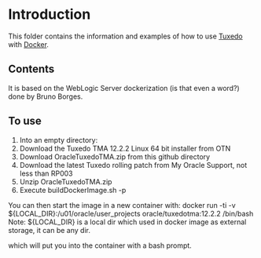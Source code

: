 # Introduction
This folder contains the information and examples of how to use [Tuxedo](http://oracle.com/tuxedo) with [Docker](https://www.docker.com/).

## Contents
It is based on the WebLogic Server dockerization (is that even a word?) done by Bruno Borges.

## To use
1. Into an empty directory:
  1. Download the Tuxedo TMA 12.2.2 Linux 64 bit installer from OTN
  2. Download OracleTuxedoTMA.zip from this github directory
  3. Download the latest Tuxedo rolling patch from My Oracle Support, not less than RP003
2. Unzip OracleTuxedoTMA.zip
3. Execute buildDockerImage.sh -p <RP Name>

You can then start the image in a new container with:
docker run -ti -v \${LOCAL_DIR}:/u01/oracle/user_projects oracle/tuxedotma:12.2.2 /bin/bash
Note: ${LOCAL_DIR} is a local dir which used in docker image as external storage, it can be any dir.

which will put you into the container with a bash prompt.
